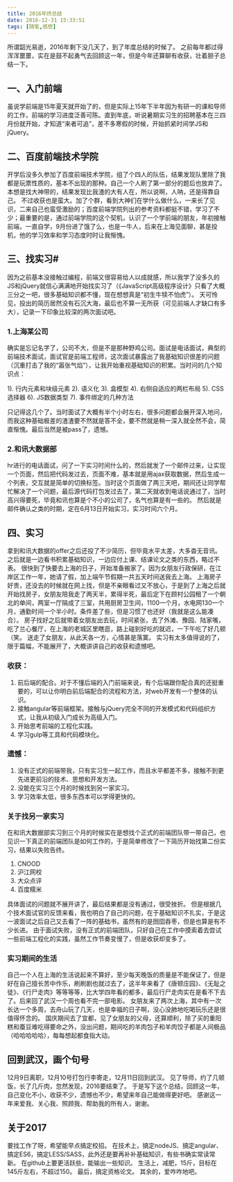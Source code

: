 ```yaml
---
title: 2016年终总结
date: 2016-12-31 15:33:51
tags: [随笔,感想]
---
```



所谓韶光易逝，2016年剩下没几天了，到了年度总结的时候了。
之前每年都过得浑浑噩噩，实在是鼓不起勇气去回顾这一年，但是今年还算聊有收获，壮着胆子总结一下。

<!--more-->

## 一、入门前端
虽说学前端是15年夏天就开始了的，但是实际上15年下半年因为有研一的课和导师的工作，前端的学习进度泛善可陈。直到年底，听说暑期实习生的招聘基本在三四月份就开始，才知道“来者可追”，差不多寒假的时候，开始抓紧时间学JS和jQuery。
## 二、百度前端技术学院
开学后没多久参加了百度前端技术学院，组了个四人的队伍，结果发现队里除了我都是玩票性质的，基本不出现的那种。自己一个人刷了第一部分的题后也放弃了。本想是找大神带的，结果发现比我渣的大有人在，所以说啊，人呐，还是得靠自己。
不过收获也是蛮大。加了个群，看到大神们在学什么做什么，一来长了见识，二来自己也蛮受激励的；百度前端学院列出的参考资料都挺不错，学习了不少；最重要的是，通过前端学院的这个契机，认识了一个学前端的朋友，年初接触前端，一直自学，9月份进了饿了么，也是一牛人，后来在上海见面聊，甚是投机，他的学习效率和学习态度时时让我惭愧。
## 三、找实习#
因为之前基本没接触过编程，前端又很容易给人以成就感，所以我学了没多久的JS和jQuery就信心满满地开始找实习了（《JavaScript高级程序设计》只看了大概三分之一吧，很多基础知识都不懂，现在想想真是“初生牛犊不怕虎”）。
天可怜见，投出的简历居然没有石沉大海，最后也不算一无所获（可见前端人才缺口有多大），记录一下印象比较深的两次面试吧。
### 1.上海某公司
确实是忘记名字了，公司不大，但是不是那种野鸡公司。面试是电话面试，典型的前端技术面试，面试官是前端工程师，这次面试暴露出了我基础知识很差的问题（沉重打击了我的“嚣张气焰”），让我开始重视基础知识的积累。当时问的几个知识点：

1). 行内元素和块级元素
2). 语义化
3). 盒模型
4). 右侧自适应的两栏布局
5). CSS选择器
6). JS数据类型
7). 事件绑定的几种方法

只记得这几个了。当时面试了大概有半个小时左右，很多问题都会展开深入地问，而我这种基础极差的渣渣要不然就是答不全，要不然就是稍一深入就全然不会，简直惭愧。最后当然是被pass了，遗憾。
### 2.和讯大数据部

hr进行的电话面试，问了一下实习时间什么的，然后就发了一个邮件过来，让实现一个页面，然后把代码发过去，页面不难，基本就是用ajax获取数据，然后生成一个列表，交互就是简单的切换标签。当时这个页面做了两三天吧，期间还让同学帮忙解决了一个问题，最后源代码打包发过去了，第二天就收到电话说通过了，当时高兴得要死，毕竟和讯也算是个不小的公司了，名气也算是有一些的。
然后就是邮件确认之类的时期，定在6月13日开始实习，实习时间六个月。
## 四、实习

拿到和讯大数据的offer之后还投了不少简历，但毕竟水平太差，大多杳无音讯。
之后就是一边看书积累基础知识，一边应付上课、结课论文之类的东西，略过不表。
很快到了快要去上海的日子，开始准备搬家了。因为女朋友行政保研，在江岸区工作一年，她请了假，加上端午节假期一共五天时间送我去上海。
上海房子好贵，还没去的时候就在网上找，但是不亲眼看过又不放心，于是到了上海之后就开始找房子，女朋友陪我走了两天半，累得半死，最后定下在顾村公园租了一个朝北的单间，两室一厅隔成了三室，共用厨房卫生间，1100一个月，水电网130一个月，通勤时间一个半小时。条件差了些，但是习惯了也还好（我就是这么能凑合）。
房子找好之后就带着女朋友出去玩，时间紧张，去了外滩、豫园、陆家嘴，吃了兰心餐厅，在上海的老城区里瞎逛，路上碰到好吃的就迟，一下午吃了好几顿（笑。
送走了女朋友，从此天各一方，心情甚是落寞。
实习有太多值得说的了，限于篇幅，不能展开了，大概讲讲自己的收获和遗憾吧。
### 收获：

1. 前后端的配合。对于不懂后端的入门前端来说，有个后端跟你配合真的还挺重要的，可以让你明白前后端配合的流程和方法，对web开发有一个整体的认识。
2. 接触angular等前端框架。接触与jQuery完全不同的开发模式和代码组织方式，让我从初级入门成长为高级入门。
3. 开始思考前端的工程化实践。
4. 学习gulp等工具和代码模块化。

### 遗憾：

1. 没有正式的前端带我，只有实习生一起工作，而且水平都差不多，接触不到更先进更前沿的技术、思想和开发方法。
2. 没能在实习三个月的时候找到另一家实习。
3. 学习效率太低，很多东西本可以学得更快的。

### 关于找另一家实习
在和讯大数据部实习到三个月的时候实在是想找个正式的前端团队带一带自己，也见识一下真正的前端团队是如何工作的，于是简单修改了一下简历开始找第二份实习，结果以失败告终。

1. CNOOD
2. 沪江网校
3. 大众点评
4. 百度糯米

具体面试的问题就不展开讲了，最后结果都是没有通过，很受挫折。
但是根据几个技术面试官的反馈来看，我也明白了自己的问题，在于基础知识不扎实，于是这一波面试之后自己又去看了一阵的基础书，虽然有的是囫囵吞枣，但是也算是有不少长进。
由于面试失败，没有正式的前端团队，只好自己在工作中摸索着去尝试一些前端工程化的实践，虽然工作节奏变慢了，但是收获却变多了。
### 实习期间的生活
自己一个人在上海的生活说起来不算好，至少每天晚饭的质量是不能保证了，但是好在自己擅长苦中作乐，刷刷剧也就过去了，这半年来看了《唐顿庄园》、《无耻之徒》、《行尸走肉》等等等等，比大学四年看的都多，最后行尸走肉实在是看不下去了。后来回了武汉一个周也看不完一部电影。
女朋友来了两次上海，其中有一次长达一个多周，去舟山玩了几天，也是幸福的日子啊，没心没肺地吃喝玩乐还是很值得怀念的。
国庆期间去了宜都，见了女朋友的父母，还算顺利，除了买的重阳糕和蚕豆难吃得要命之外，没出问题，期间吃的羊肉包子和羊肉饺子都是人间极品（哈哈哈哈哈），每每想起都食指大动。
## 回到武汉，画个句号
12月9日离职，12月10号打包行李寄走，12月11日回到武汉。
见了导师，约了几顿饭，长了几斤肉，忽然发现，2016要结束了。
于是写下这个总结，回顾这一年，自己变化不小，收获不少，遗憾也不少，希望来年自己能做得更好吧。
感谢这一年来爱我、关心我、照顾我、帮助我的所有人，谢谢。
## 关于2017
要找工作了呀，希望能早点搞定校招。
在技术上，搞定nodeJS、搞定angular、搞定ES6，搞定LESS/SASS，此外还是要再补补基础知识，有些书确实常读常新。
在github上要更活跃些，能输出一些知识。
生活上，减肥，15斤，目标在145斤左右，不超过150。
最后，搞定资格论文。
其余的，爱咋咋地吧。























